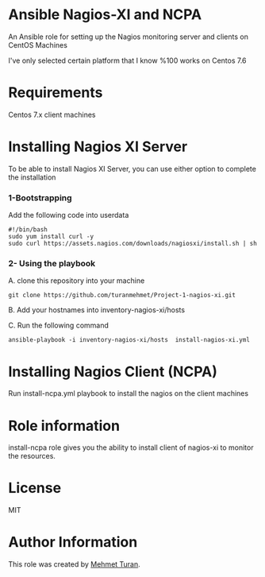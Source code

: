 # Ansible Nagios-XI and NCPA
An Ansible role for setting up the Nagios monitoring server and clients on CentOS Machines 

I've only selected certain platform that I know %100 works on Centos 7.6

# Requirements
Centos 7.x client machines

# Installing Nagios XI Server
To be able to install Nagios XI Server, you can use either option to complete the installation

### 1-Bootstrapping 

Add the following code into userdata
```
#!/bin/bash
sudo yum install curl -y
sudo curl https://assets.nagios.com/downloads/nagiosxi/install.sh | sh
```
### 2- Using the playbook

A. clone this repository into your machine

``` git clone https://github.com/turanmehmet/Project-1-nagios-xi.git ```

B. Add your hostnames into inventory-nagios-xi/hosts

C. Run the following command

```ansible-playbook -i inventory-nagios-xi/hosts  install-nagios-xi.yml ```

# Installing Nagios Client (NCPA)

Run install-ncpa.yml playbook to install the nagios on the client machines


# Role information
install-ncpa role gives you the ability to install client of nagios-xi to monitor the resources.

# License
MIT

# Author Information

This role was created by [Mehmet Turan](https://github.com/turanmehmet).
